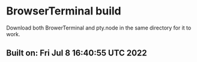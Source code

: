 # BrowserTerminal build
Download both BrowerTerminal and pty.node in the same directory for it to work.
## Built on: Fri Jul  8 16:40:55 UTC 2022
